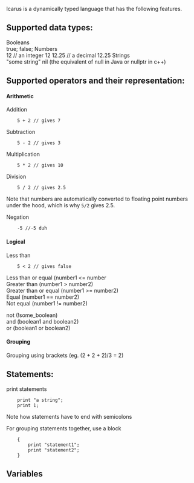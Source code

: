 Icarus is a dynamically typed language that has the following features.

## Supported data types:<br>
Booleans <br>
        true;
        false;
Numbers <br>
        12    // an integer 12
        12.25 // a decimal 12.25
Strings <br>
        "some string"
nil (the equivalent of null in Java or nullptr in c++)<br>

## Supported operators and their representation:<br>
#### Arithmetic <br>
Addition <br>

        5 + 2 // gives 7

Subtraction <br>

        5 - 2 // gives 3

Multiplication <br>

        5 * 2 // gives 10

Division<br>

        5 / 2 // gives 2.5

Note that numbers are automatically converted to floating point numbers under the hood, which is why <code>5/2</code> gives 2.5.

Negation<br>

        -5 //-5 duh

#### Logical <br>
Less than<br>

        5 < 2 // gives false

Less than or equal (number1 <= number<br>
Greater than (number1 > number2)<br>
Greater than or equal (number1 >= number2)<br>
Equal (number1 == number2)<br>
Not equal (number1 != number2) <br>

not (!some_boolean) <br>
and (boolean1 and boolean2) <br>
or (boolean1 or boolean2) <br>

#### Grouping <br>
Grouping using brackets (eg. (2 + 2 + 2)/3 = 2)


## Statements:<br>
print statements<br>

        print "a string";
        print 1;

Note how statements have to end with semicolons

For grouping statements together, use a block

        {
            print "statement1";
            print "statement2";
        }

## Variables


